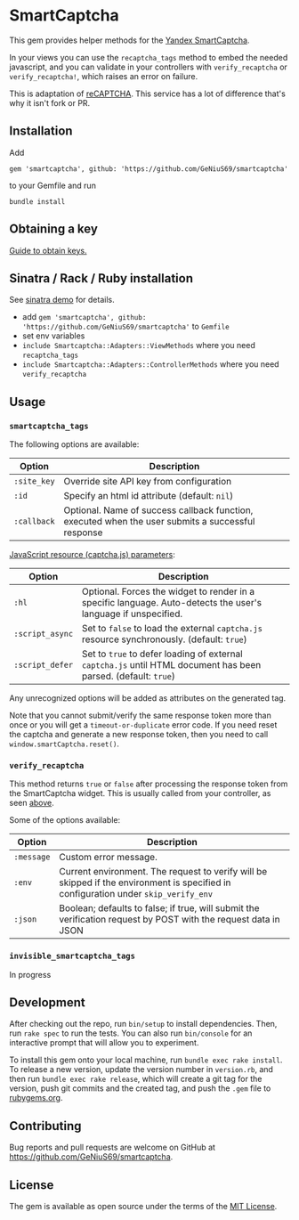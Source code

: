 # SmartCaptcha

This gem provides helper methods for the [Yandex SmartCaptcha](https://cloud.yandex.com/en/services/smartcaptcha).

In your views you can use the `recaptcha_tags` method to embed the needed javascript, and you can validate in your controllers with `verify_recaptcha` or `verify_recaptcha!`, which raises an error on failure.

This is adaptation of [reCAPTCHA](https://github.com/ambethia/recaptcha). This service has a lot of difference that's why it isn't fork or PR.

## Installation

Add

    gem 'smartcaptcha', github: 'https://github.com/GeNiuS69/smartcaptcha'
to your Gemfile and run

    bundle install

## Obtaining a key

[Guide to obtain keys.](https://cloud.yandex.com/en/docs/smartcaptcha/operations/get-keys)

## Sinatra / Rack / Ruby installation

See [sinatra demo](/demo/sinatra) for details.

 - add `gem 'smartcaptcha', github: 'https://github.com/GeNiuS69/smartcaptcha'` to `Gemfile`
 - set env variables
 - `include Smartcaptcha::Adapters::ViewMethods` where you need `recaptcha_tags`
 - `include Smartcaptcha::Adapters::ControllerMethods` where you need `verify_recaptcha`

## Usage

### `smartcaptcha_tags`

The following options are available:

| Option              | Description |
|---------------------|-------------|
| `:site_key`         | Override site API key from configuration |
| `:id`               | Specify an html id attribute (default: `nil`) |
| `:callback`         | Optional. Name of success callback function, executed when the user submits a successful response |

[JavaScript resource (captcha.js) parameters](https://cloud.yandex.com/en/docs/smartcaptcha/concepts/widget-methods#common-method):

| Option              | Description |
|---------------------|-------------|
| `:hl`               | Optional. Forces the widget to render in a specific language. Auto-detects the user's language if unspecified. |
| `:script_async`     | Set to `false` to load the external `captcha.js` resource synchronously. (default: `true`) |
| `:script_defer`     | Set to `true` to defer loading of external `captcha.js` until HTML document has been parsed. (default: `true`) |

Any unrecognized options will be added as attributes on the generated tag.

Note that you cannot submit/verify the same response token more than once or you will get a
`timeout-or-duplicate` error code. If you need reset the captcha and generate a new response token,
then you need to call `window.smartCaptcha.reset()`.

### `verify_recaptcha`

This method returns `true` or `false` after processing the response token from the SmartCaptcha widget.
This is usually called from your controller, as seen [above](#rails-installation).


Some of the options available:

| Option                    | Description |
|---------------------------|-------------|
| `:message`                | Custom error message.
| `:env`                    | Current environment. The request to verify will be skipped if the environment is specified in configuration under `skip_verify_env`
| `:json`                   | Boolean; defaults to false; if true, will submit the verification request by POST with the request data in JSON


### `invisible_smartcaptcha_tags`

In progress

## Development

After checking out the repo, run `bin/setup` to install dependencies. Then, run `rake spec` to run the tests. You can also run `bin/console` for an interactive prompt that will allow you to experiment.

To install this gem onto your local machine, run `bundle exec rake install`. To release a new version, update the version number in `version.rb`, and then run `bundle exec rake release`, which will create a git tag for the version, push git commits and the created tag, and push the `.gem` file to [rubygems.org](https://rubygems.org).

## Contributing

Bug reports and pull requests are welcome on GitHub at https://github.com/GeNiuS69/smartcaptcha.
## License

The gem is available as open source under the terms of the [MIT License](https://opensource.org/licenses/MIT).
